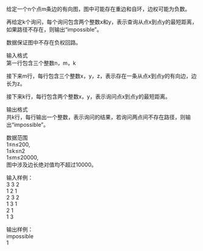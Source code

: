 给定一个n个点m条边的有向图，图中可能存在重边和自环，边权可能为负数。

再给定k个询问，每个询问包含两个整数x和y，表示查询从点x到点y的最短距离，如果路径不存在，则输出“impossible”。

数据保证图中不存在负权回路。  

输入格式  
第一行包含三个整数n，m，k  

接下来m行，每行包含三个整数x，y，z，表示存在一条从点x到点y的有向边，边长为z。

接下来k行，每行包含两个整数x，y，表示询问点x到点y的最短距离。

输出格式  
共k行，每行输出一个整数，表示询问的结果，若询问两点间不存在路径，则输出“impossible”。

数据范围  
1≤n≤200,  
1≤k≤n2  
1≤m≤20000,  
图中涉及边长绝对值均不超过10000。  

输入样例：  
3 3 2  
1 2 1  
2 3 2  
1 3 1  
2 1  
1 3  

输出样例：  
impossible  
1   